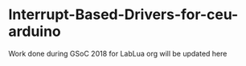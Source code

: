 # Interrupt-Based-Drivers-for-ceu-arduino
Work done during GSoC 2018 for LabLua org will be updated here

